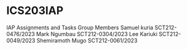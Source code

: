 # ICS203IAP
IAP Assignments and Tasks
Group Members
Samuel kuria SCT212-0476/2023
Mark Ngumbau SCT212-0304/2023
Lee Kariuki SCT212-0049/2023
Shemiramoth Mugo SCT212-0061/2023
